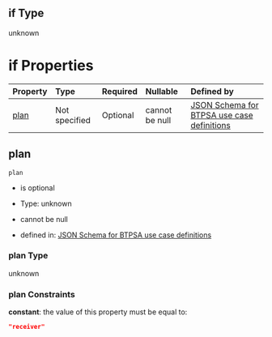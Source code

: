 ## if Type

unknown

# if Properties

| Property      | Type          | Required | Nullable       | Defined by                                                                                                                                                                                                                                  |
| :------------ | :------------ | :------- | :------------- | :------------------------------------------------------------------------------------------------------------------------------------------------------------------------------------------------------------------------------------------ |
| [plan](#plan) | Not specified | Optional | cannot be null | [JSON Schema for BTPSA use case definitions](btpsa-usecase-properties-services-items-allof-1-then-allof-88-then-allof-0-if-properties-plan.md "undefined#/properties/services/items/allOf/1/then/allOf/88/then/allOf/0/if/properties/plan") |

## plan



`plan`

*   is optional

*   Type: unknown

*   cannot be null

*   defined in: [JSON Schema for BTPSA use case definitions](btpsa-usecase-properties-services-items-allof-1-then-allof-88-then-allof-0-if-properties-plan.md "undefined#/properties/services/items/allOf/1/then/allOf/88/then/allOf/0/if/properties/plan")

### plan Type

unknown

### plan Constraints

**constant**: the value of this property must be equal to:

```json
"receiver"
```

